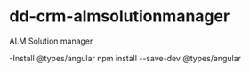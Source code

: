 # dd-crm-almsolutionmanager
ALM Solution manager



-Install @types/angular
npm install --save-dev @types/angular